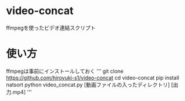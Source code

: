 # video-concat
ffmpegを使ったビデオ連結スクリプト

# 使い方
ffmpegは事前にインストールしておく
'''
git clone https://github.com/hiroyuki-s1/video-concat
cd video-concat
pip install natsort
python video_concat.py [動画ファイルの入ったディレクトリ] [出力.mp4]
'''